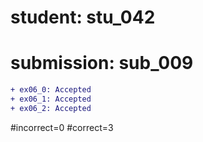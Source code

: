 # student: stu_042
# submission: sub_009

```diff
+ ex06_0: Accepted
+ ex06_1: Accepted
+ ex06_2: Accepted
```
#incorrect=0
#correct=3
